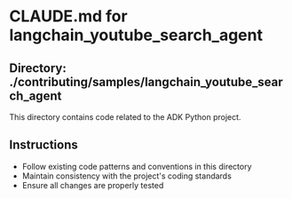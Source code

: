 # CLAUDE.md for langchain_youtube_search_agent

## Directory: ./contributing/samples/langchain_youtube_search_agent

This directory contains code related to the ADK Python project.

## Instructions
- Follow existing code patterns and conventions in this directory
- Maintain consistency with the project's coding standards
- Ensure all changes are properly tested
